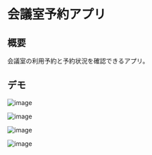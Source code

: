 # 会議室予約アプリ

## 概要

会議室の利用予約と予約状況を確認できるアプリ。

## デモ

![image](https://user-images.githubusercontent.com/41261915/178742686-613e98ca-7dde-47c1-a6c2-4c53f869d7e7.png)

![image](https://user-images.githubusercontent.com/41261915/178746780-2a6685e7-97d1-4d2b-a858-8dbd804ea184.png)

![image](https://user-images.githubusercontent.com/41261915/179521712-1884beff-ef3a-404a-8c27-d1c75ccfe67f.png)

![image](https://user-images.githubusercontent.com/41261915/179522008-7056f76f-7468-4406-8f18-8054632a4869.png)
